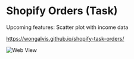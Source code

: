 # Shopify Orders (Task)

Upcoming features: Scatter plot with income data

https://wongalvis.github.io/shopify-task-orders/

![Web View](https://cloud.githubusercontent.com/assets/6073063/21502941/8315d60c-cc8e-11e6-9ecf-7c215831dd34.png)
